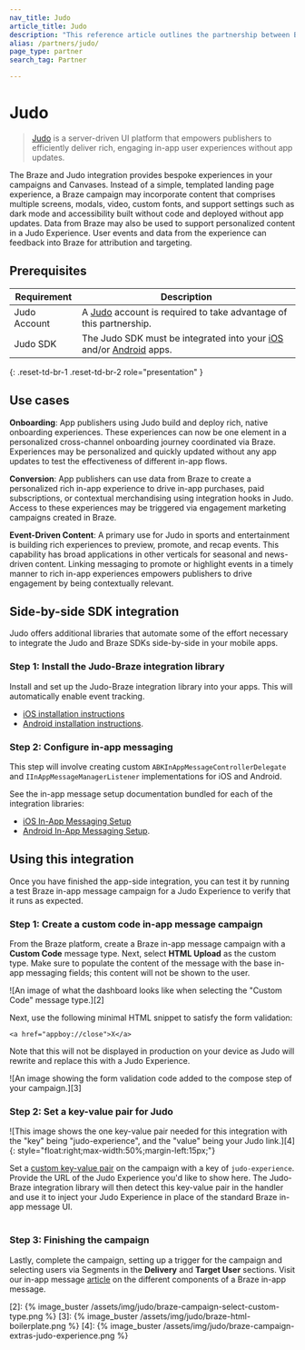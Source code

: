 ```yaml
---
nav_title: Judo
article_title: Judo
description: "This reference article outlines the partnership between Braze and Judo, a no-code server-driven UI platform that allows you to add location context and tracking to your iOS and Android apps."
alias: /partners/judo/
page_type: partner
search_tag: Partner

---
```


# Judo

> [Judo](https://judo.app) is a server-driven UI platform that empowers publishers to efficiently deliver rich, engaging in-app user experiences without app updates.

The Braze and Judo integration provides bespoke experiences in your campaigns and Canvases. Instead of a simple, templated landing page experience, a Braze campaign may incorporate content that comprises multiple screens, modals, video, custom fonts, and support settings such as dark mode and accessibility built without code and deployed without app updates. Data from Braze may also be used to support personalized content in a Judo Experience. User events and data from the experience can feedback into Braze for attribution and targeting.

## Prerequisites

| Requirement | Description |
|---|---|
| Judo Account | A [Judo](https://www.judo.app/) account is required to take advantage of this partnership. |
| Judo SDK | The Judo SDK must be integrated into your [iOS](https://github.com/judoapp/judo-ios/) and/or [Android](https://github.com/judoapp/judo-android) apps. |
{: .reset-td-br-1 .reset-td-br-2 role="presentation" }

## Use cases

**Onboarding**: App publishers using Judo build and deploy rich, native onboarding experiences. These experiences can now be one element in a personalized cross-channel onboarding journey coordinated via Braze. Experiences may be personalized and quickly updated without any app updates to test the effectiveness of different in-app flows.

**Conversion**: App publishers can use data from Braze to create a personalized rich in-app experience to drive in-app purchases, paid subscriptions, or contextual merchandising using integration hooks in Judo. Access to these experiences may be triggered via engagement marketing campaigns created in Braze.

**Event-Driven Content**: A primary use for Judo in sports and entertainment is building rich experiences to preview, promote, and recap events. This capability has broad applications in other verticals for seasonal and news-driven content. Linking messaging to promote or highlight events in a timely manner to rich in-app experiences empowers publishers to drive engagement by being contextually relevant.

## Side-by-side SDK integration

Judo offers additional libraries that automate some of the effort necessary to integrate the Judo and Braze SDKs side-by-side in your mobile apps. 

### Step 1: Install the Judo-Braze integration library

Install and set up the Judo-Braze integration library into your apps. This will automatically enable event tracking.

- [iOS installation
instructions](https://github.com/judoapp/judo-braze-ios/wiki#installation)
- [Android installation
instructions](https://github.com/judoapp/judo-braze-android/wiki#installation).

### Step 2: Configure in-app messaging

This step will involve creating custom `ABKInAppMessageControllerDelegate` and `IInAppMessageManagerListener` implementations for iOS and Android.

See the in-app message setup documentation bundled for each of the integration libraries:

- [iOS In-App Messaging
Setup](https://github.com/judoapp/judo-braze-ios/wiki#in-app-messaging-setup)
- [Android In-App Messaging
Setup](https://github.com/judoapp/judo-braze-android/wiki#in-app-messaging-setup).

## Using this integration

Once you have finished the app-side integration, you can test it by running a test Braze in-app message campaign for a Judo Experience to verify that it runs as expected.

### Step 1: Create a custom code in-app message campaign

From the Braze platform, create a Braze in-app message campaign with a **Custom Code** message type. Next, select **HTML Upload** as the custom type. Make sure to populate the content of the message with the base in-app messaging fields; this content will not be shown to the user.

![An image of what the dashboard looks like when selecting the "Custom Code" message type.][2]

Next, use the following minimal HTML snippet to satisfy the form validation: 
```
<a href="appboy://close">X</a>
```

Note that this will not be displayed in production on your device as Judo will rewrite and replace this with a Judo Experience.

![An image showing the form validation code added to the compose step of your campaign.][3]

### Step 2: Set a key-value pair for Judo
![This image shows the one key-value pair needed for this integration with the "key" being "judo-experience", and the "value" being your Judo link.][4]{: style="float:right;max-width:50%;margin-left:15px;"}

Set a [custom key-value pair]({{site.baseurl}}/user_guide/personalization_and_dynamic_content/key_value_pairs/) on the campaign with a key of `judo-experience`. Provide the URL of the Judo Experience you'd like to show here. The Judo-Braze integration library will then detect this key-value pair in the handler and use it to inject your Judo Experience in place of the standard Braze in-app message UI.
<br><br>
### Step 3: Finishing the campaign

Lastly, complete the campaign, setting up a trigger for the campaign and selecting users via Segments in the **Delivery** and **Target User** sections. Visit our in-app message [article]({{site.baseurl}}/user_guide/message_building_by_channel/in-app_messages/traditional/create/) on the different components of a Braze in-app message.


[2]: {% image_buster /assets/img/judo/braze-campaign-select-custom-type.png %}
[3]: {% image_buster /assets/img/judo/braze-html-boilerplate.png %}
[4]: {% image_buster /assets/img/judo/braze-campaign-extras-judo-experience.png %}

